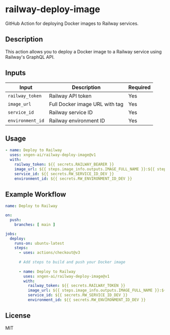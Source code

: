 # railway-deploy-image

GitHub Action for deploying Docker images to Railway services.

## Description

This action allows you to deploy a Docker image to a Railway service using Railway's GraphQL API.

## Inputs

| Input | Description | Required |
|-------|-------------|----------|
| `railway_token` | Railway API token | Yes |
| `image_url` | Full Docker image URL with tag | Yes |
| `service_id` | Railway service ID | Yes |
| `environment_id` | Railway environment ID | Yes |

## Usage

~~~yaml
- name: Deploy to Railway
  uses: xngen-ai/railway-deploy-image@v1
  with:
    railway_token: ${{ secrets.RAILWAY_BEARER }}
    image_url: ${{ steps.image_info.outputs.IMAGE_FULL_NAME }}:${{ steps.image_info.outputs.IMAGE_TAG }}
    service_id: ${{ secrets.RW_SERVICE_ID_DEV }}
    environment_id: ${{ secrets.RW_ENVIRONMENT_ID_DEV }}
~~~

## Example Workflow

~~~yaml
name: Deploy to Railway

on:
  push:
    branches: [ main ]

jobs:
  deploy:
    runs-on: ubuntu-latest
    steps:
      - uses: actions/checkout@v3
      
      # Add steps to build and push your Docker image
      
      - name: Deploy to Railway
        uses: xngen-ai/railway-deploy-image@v1
        with:
          railway_token: ${{ secrets.RAILWAY_TOKEN }}
          image_url: ${{ steps.image_info.outputs.IMAGE_FULL_NAME }}:${{ steps.image_info.outputs.IMAGE_TAG }}
          service_id: ${{ secrets.RW_SERVICE_ID_DEV }}
          environment_id: ${{ secrets.RW_ENVIRONMENT_ID_DEV }}
~~~

## License

MIT

